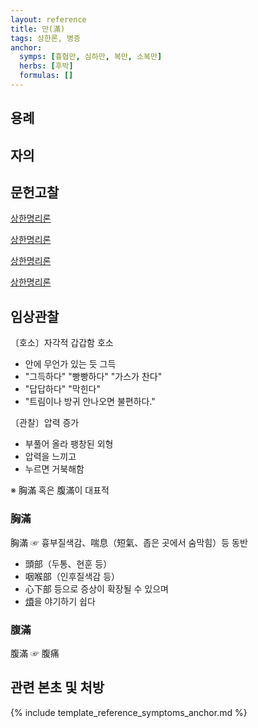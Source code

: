 ```yaml
---
layout: reference
title: 만(滿)
tags: 상한론, 병증
anchor:
  symps: [흉협만, 심하만, 복만, 소복만]
  herbs: [후박]
  formulas: []
---
```



## 용례



## 자의




## 문헌고찰

[상한명리론]({{site.baseurl}}{{reference/Books/Etc/상한명리론}}#흉협만)

[상한명리론]({{site.baseurl}}{{reference/Books/Etc/상한명리론}}#심하만)

[상한명리론]({{site.baseurl}}{{reference/Books/Etc/상한명리론}}#복만)

[상한명리론]({{site.baseurl}}{{reference/Books/Etc/상한명리론}}#소복만)

## 임상관찰

〔호소〕자각적 갑갑함 호소
* 안에 무언가 있는 듯 그득
* "그득하다" "빵빵하다" "가스가 찬다"
* "답답하다" "막힌다"
* "트림이나 방귀 안나오면 불편하다."

〔관찰〕압력 증가
* 부풀어 올라 팽창된 외형
* 압력을 느끼고
* 누르면 거북해함

※ 胸滿 혹은 腹滿이 대표적

### 胸滿

胸滿 ☞ 흉부질색감、喘息（短氣、좁은 곳에서 숨막힘）등 동반
* 頭部（두통、현훈 등）
* 咽喉部（인후질색감 등）
* 心下部 등으로 증상이 확장될 수 있으며
* [煩]({{site.sympurl}}/번)을 야기하기 쉽다

### 腹滿

腹滿 ☞ 腹痛


## 관련 본초 및 처방


{% include template_reference_symptoms_anchor.md %}
